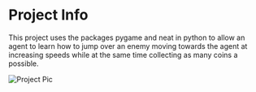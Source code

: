 # Project Info

This project uses the packages pygame and neat in python to allow an agent to learn how to jump over an enemy moving towards the agent at increasing speeds while at the same time collecting as many coins a possible.

![Project Pic](https://github.com/Matt-Go/Jump-ML-wiht-Coins/blob/master/Imgs/Img.PNG)
